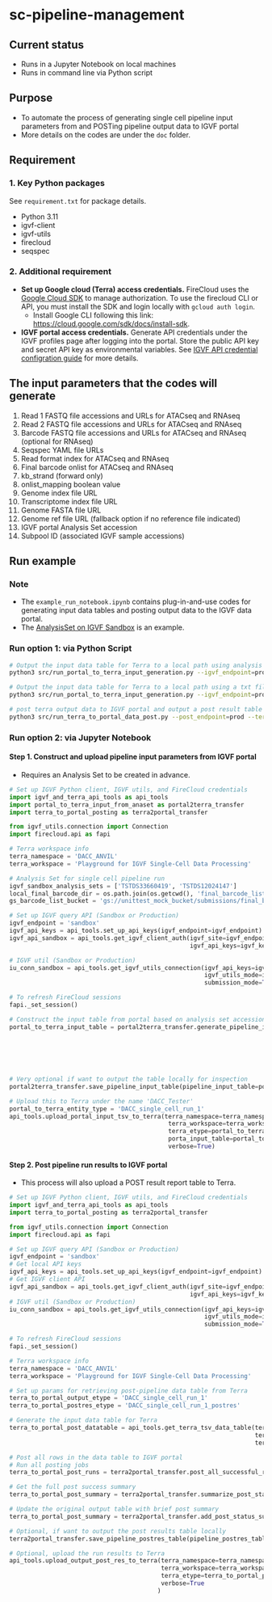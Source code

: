 # sc-pipeline-management

## Current status

* Runs in a Jupyter Notebook on local machines
* Runs in command line via Python script

## Purpose

* To automate the process of generating single cell pipeline input parameters from and POSTing pipeline output data to IGVF portal
* More details on the codes are under the `doc` folder.

## Requirement

### 1. Key Python packages

See `requirement.txt` for package details.

* Python 3.11
* igvf-client
* igvf-utils
* firecloud
* seqspec

### 2. Additional requirement

* **Set up Google cloud (Terra) access credentials.** FireCloud uses the [Google Cloud SDK](https://cloud.google.com/sdk/) to manage authorization. To use the firecloud CLI or API, you must install the SDK and login locally with `gcloud auth login`.
  * Install Google CLI following this link: <https://cloud.google.com/sdk/docs/install-sdk>.
* **IGVF portal access credentials.** Generate API credentials under the IGVF profiles page after logging into the portal. Store the public API key and secret API key as environmental variables. See [IGVF API credential configration guide](https://github.com/IGVF-DACC/igvf_utils/wiki/Configuration) for more details.

## The input parameters that the codes will generate

1. Read 1 FASTQ file accessions and URLs for ATACseq and RNAseq
2. Read 2 FASTQ file accessions and URLs for ATACseq and RNAseq
3. Barcode FASTQ file accessions and URLs for ATACseq and RNAseq (optional for RNAseq)
4. Seqspec YAML file URLs
5. Read format index for ATACseq and RNAseq
6. Final barcode onlist for ATACseq and RNAseq
7. kb_strand (forward only)
8. onlist_mapping boolean value
9. Genome index file URL
10. Transcriptome index file URL
11. Genome FASTA file URL
12. Genome ref file URL (fallback option if no reference file indicated)
13. IGVF portal Analysis Set accession
14. Subpool ID (associated IGVF sample accessions)

## Run example

### Note

* The `example_run_notebook.ipynb` contains plug-in-and-use codes for generating input data tables and posting output data to the IGVF data portal.
* The [AnalysisSet on IGVF Sandbox](https://sandbox.igvf.org/analysis-sets/TSTDS33660419/) is an example.

### Run option 1: via Python Script

```bash
# Output the input data table for Terra to a local path using analysis set IDs from an input string
python3 src/run_portal_to_terra_input_generation.py --igvf_endpoint=prod --input_analysis_set=IGVFDS5316CVFR --terra_etype=pipeline_test_run

# Output the input data table for Terra to a local path using a txt file with one analysis file per line
python3 src/run_portal_to_terra_input_generation.py --igvf_endpoint=prod --input_analysis_set_file=/local_dirs/analysis_set_accessions.txt --terra_etype=pipeline_test_run

# post terra output data to IGVF portal and output a post result table to a local path
python3 src/run_terra_to_portal_data_post.py --post_endpoint=prod --terra_namespace=DACC_ANVIL --terra_workspace='Playground for IGVF Single-Cell Data Processing' --terra_etype=DACC_single_cell_run_1 --upload_file=True --output_dir="$(pwd)/terra_input_datatables"
```

### Run option 2: via Jupyter Notebook

#### Step 1. Construct and upload pipeline input parameters from IGVF portal

* Requires an Analysis Set to be created in advance.

```python
# Set up IGVF Python client, IGVF utils, and FireCloud credentials
import igvf_and_terra_api_tools as api_tools
import portal_to_terra_input_from_anaset as portal2terra_transfer
import terra_to_portal_posting as terra2portal_transfer

from igvf_utils.connection import Connection
import firecloud.api as fapi

# Terra workspace info
terra_namespace = 'DACC_ANVIL'
terra_workspace = 'Playground for IGVF Single-Cell Data Processing'

# Analysis Set for single cell pipeline run
igvf_sandbox_analysis_sets = ['TSTDS33660419', 'TSTDS12024147']
local_final_barcode_dir = os.path.join(os.getcwd(), 'final_barcode_list/')
gs_barcode_list_bucket = 'gs://unittest_mock_bucket/submissions/final_barcode_onlist/'

# Set up IGVF query API (Sandbox or Production)
igvf_endpoint = 'sandbox'
igvf_api_keys = api_tools.set_up_api_keys(igvf_endpoint=igvf_endpoint)
igvf_api_sandbox = api_tools.get_igvf_client_auth(igvf_site=igvf_endpoint,
                                                  igvf_api_keys=igvf_keys)

# IGVF util (Sandbox or Production)
iu_conn_sandbox = api_tools.get_igvf_utils_connection(igvf_api_keys=igvf_api_keys,
                                                      igvf_utils_mode=igvf_endpoint,
                                                      submission_mode=True)

# To refresh FireCloud sessions
fapi._set_session()

# Construct the input table from portal based on analysis set accessions
portal_to_terra_input_table = portal2terra_transfer.generate_pipeline_input_table(query_analysis_set_accs=unittest_analysis_sets,
                                                                                  igvf_api=igvf_api_sandbox,
                                                                                  terra_etype='unittest_pipeline_tester',
                                                                                  local_barcode_file_dir=local_final_barcode_dir,
                                                                                  gs_barcode_list_bucket=gs_barcode_list_bucket
                                                                                  )

# Very optional if want to output the table locally for inspection
portal2terra_transfer.save_pipeline_input_table(pipeline_input_table=portal_to_terra_input_table, output_dir='./')

# Upload this to Terra under the name 'DACC_Tester'
portal_to_terra_entity_type = 'DACC_single_cell_run_1'
api_tools.upload_portal_input_tsv_to_terra(terra_namespace=terra_namespace,
                                            terra_workspace=terra_workspace,
                                            terra_etype=portal_to_terra_entity_type,
                                            porta_input_table=portal_to_terra_input_table,
                                            verbose=True)
```

#### Step 2. Post pipeline run results to IGVF portal

* This process will also upload a POST result report table to Terra.

```python
# Set up IGVF Python client, IGVF utils, and FireCloud credentials
import igvf_and_terra_api_tools as api_tools
import terra_to_portal_posting as terra2portal_transfer

from igvf_utils.connection import Connection
import firecloud.api as fapi

# Set up IGVF query API (Sandbox or Production)
igvf_endpoint = 'sandbox'
# Get local API keys
igvf_api_keys = api_tools.set_up_api_keys(igvf_endpoint=igvf_endpoint)
# Get IGVF client API
igvf_api_sandbox = api_tools.get_igvf_client_auth(igvf_site=igvf_endpoint,
                                                  igvf_api_keys=igvf_keys)
# IGVF util (Sandbox or Production)
iu_conn_sandbox = api_tools.get_igvf_utils_connection(igvf_api_keys=igvf_api_keys,
                                                      igvf_utils_mode=igvf_endpoint,
                                                      submission_mode=True)

# To refresh FireCloud sessions
fapi._set_session()

# Terra workspace info
terra_namespace = 'DACC_ANVIL'
terra_workspace = 'Playground for IGVF Single-Cell Data Processing'

# Set up params for retrieving post-pipeline data table from Terra
terra_to_portal_output_etype = 'DACC_single_cell_run_1'
terra_to_portal_postres_etype = 'DACC_single_cell_run_1_postres'

# Generate the input data table for Terra
terra_to_portal_post_datatable = api_tools.get_terra_tsv_data_table(terra_namespace=terra_namespace,
                                                                    terra_workspace=terra_workspace,
                                                                    terra_etype=terra_to_portal_output_etype)

# Post all rows in the data table to IGVF portal
# Run all posting jobs
terra_to_portal_post_runs = terra2portal_transfer.post_all_successful_runs(igvf_api=igvf_api_sandbox, igvf_utils_api=iu_conn_sandbox, upload_file=False, full_terra_data_table=terra_to_portal_post_datatable)

# Get the full post success summary
terra_to_portal_post_summary = terra2portal_transfer.summarize_post_status(post_results=terra_to_portal_post_runs)

# Update the original output table with brief post summary
terra_to_portal_post_summary = terra2portal_transfer.add_post_status_summary_to_output_data_table(full_terra_data_table=terra_to_portal_post_datatable, post_status_df=terra_to_portal_post_summary)

# Optional, if want to output the post results table locally
terra2portal_transfer.save_pipeline_postres_table(pipeline_postres_table=posting_all_data_report, output_dir='./')

# Optional, upload the run results to Terra
api_tools.upload_output_post_res_to_terra(terra_namespace=terra_namespace,
                                          terra_workspace=terra_workspace,
                                          terra_etype=terra_to_portal_postres_etype,
                                          verbose=True
                                         )
```
